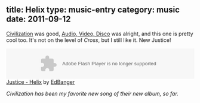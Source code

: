 title: Helix
type: music-entry
category: music
date: 2011-09-12
---

[Civilization][civ] was good, [Audio, Video, Disco][avd] was alright, and this one is pretty cool too. It's not on the level of _Cross_, but I still like it. New Justice!

<object height="81" width="100%"> <param name="movie" value="http://player.soundcloud.com/player.swf?url=http%3A%2F%2Fapi.soundcloud.com%2Ftracks%2F23184427"></param> <param name="allowscriptaccess" value="always"></param> <embed allowscriptaccess="always" height="81" src="http://player.soundcloud.com/player.swf?url=http%3A%2F%2Fapi.soundcloud.com%2Ftracks%2F23184427" type="application/x-shockwave-flash" width="100%"></embed> </object>  <span><a
href="http://soundcloud.com/edbanger-1/justice-helix">Justice - Helix</a> by <a href="http://soundcloud.com/edbanger-1">EdBanger</a></span>

_Civilization has been my favorite new song of their new album, so far._

[avd]:http://soundcloud.com/thebluewalrus/justice-audio-video-disco
[civ]:http://soundcloud.com/lostmixes/justice-civilization
